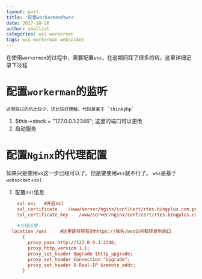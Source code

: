 ```yaml
---
layout: post
title: '配置workerman的wss'
date: 2017-10-26
author: smallsat
categories: wss workerman
tags: wss workerman websocket
---
```


在使用`workerman`的过程中，需要配置`wss`，在这期间踩了很多的坑，这里详细记录下过程
# 配置`workerman`的监听

    这里踩过的坑比较少，还比较好理解。代码是基于 `thinkphp`
    
    
1. $this->stock = "127.0.0.1:2346";
这里的端口可以更改
2. 启动服务

# 配置`Nginx`的代理配置
如果只是使用`ws`这一步已经可以了。但是要使用`wss`就不行了。
`wss`是基于`websocket`+`ssl`
1. 配置`ssl`信息
```ini
    ssl on;   #开启ssl
    ssl_certificate    /www/server/nginx/conf/cert/rtes.bingplus.com.pem; 
    ssl_certificate_key    /www/server/nginx/conf/cert/rtes.bingplus.com.key;
    
    #代理设置
  location /wss     #这里是将所有的https://域名/wss访问都转发到端口
      {
        proxy_pass http://127.0.0.1:2346;
        proxy_http_version 1.1;
        proxy_set_header Upgrade $http_upgrade;
        proxy_set_header Connection "Upgrade";
        proxy_set_header X-Real-IP $remote_addr;
      }
```